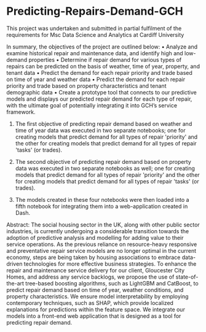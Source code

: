 # Predicting-Repairs-Demand-GCH
This project was undertaken and submitted in partial fulfilment of the requirements for Msc Data Science and Analytics at Cardiff University

In summary, the objectives of the project are outlined below: 
• Analyze and examine historical repair and maintenance data, and identify high and low-demand properties
• Determine if repair demand for various types of repairs can be predicted on the basis of weather, time of year, property, and tenant data
• Predict the demand for each repair priority and trade based on time of year and weather data
• Predict the demand for each repair priority and trade based on property characteristics and tenant demographic data
• Create a prototype tool that connects to our predictive models and displays our predicted repair demand for each type of repair, with the ultimate goal of potentially integrating it into GCH’s service framework.

1. The first objective of predicting repair demand based on weather and time of year data was executed in two separate notebooks; one for creating models that predict demand for all types of repair 'priority' and the other for creating models that predict demand for all types of repair 'tasks' (or trades). 

2. The second objective of predicting repair demand based on property data was executed in two separate notebooks as well; one for creating models that predict demand for all types of repair 'priority' and the other for creating models that predict demand for all types of repair 'tasks' (or trades).

3. The models created in these four notebooks were then loaded into a fifth notebook for integrating them into a web-application created in Dash. 


Abstract:
The social housing sector in the UK, along with other public sector industries, is currently undergoing a considerable transition towards the adoption of predictive analysis and modelling for adding value to their service operations. As the previous reliance on resource-heavy responsive and preventative repair service models are no longer optimal in the current economy, steps are being taken by housing associations to embrace data-driven technologies for more effective business strategies. To enhance the repair and maintenance service delivery for our client, Gloucester City Homes, and address any service backlogs, we propose the use of state-of-the-art tree-based boosting algorithms, such as LightGBM and CatBoost, to predict repair demand based on time of year, weather conditions, and property characteristics. We ensure model interpretability by employing contemporary techniques, such as SHAP, which provide localized explanations for predictions within the feature space. We integrate our models into a front-end web application that is designed as a tool for predicting repair demand.

